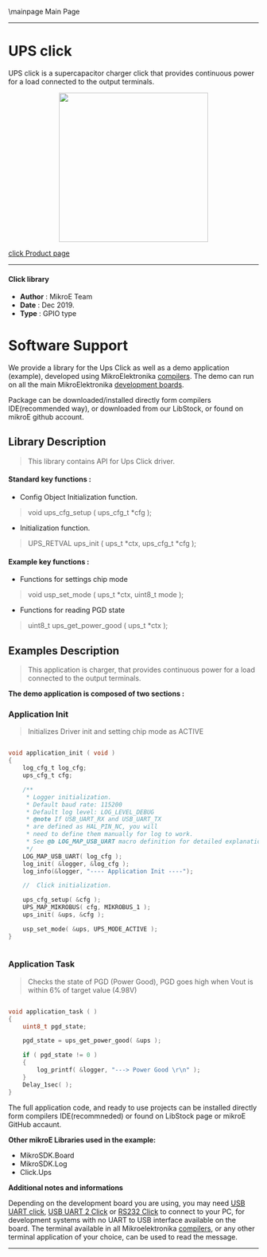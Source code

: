 \mainpage Main Page
 
 

---
# UPS click

UPS click is a supercapacitor charger click that provides continuous power for a load connected to the output terminals.

<p align="center">
  <img src="https://download.mikroe.com/images/click_for_ide/ups_click.png" height=300px>
</p>

[click Product page](https://www.mikroe.com/ups-click)

---


#### Click library 

- **Author**        : MikroE Team
- **Date**          : Dec 2019.
- **Type**          : GPIO type


# Software Support

We provide a library for the Ups Click 
as well as a demo application (example), developed using MikroElektronika 
[compilers](https://shop.mikroe.com/compilers). 
The demo can run on all the main MikroElektronika [development boards](https://shop.mikroe.com/development-boards).

Package can be downloaded/installed directly form compilers IDE(recommended way), or downloaded from our LibStock, or found on mikroE github account. 

## Library Description

> This library contains API for Ups Click driver.

#### Standard key functions :

- Config Object Initialization function.
> void ups_cfg_setup ( ups_cfg_t *cfg ); 
 
- Initialization function.
> UPS_RETVAL ups_init ( ups_t *ctx, ups_cfg_t *cfg );

#### Example key functions :

- Functions for settings chip mode
> void usp_set_mode ( ups_t *ctx, uint8_t mode );
 
- Functions for reading PGD state
> uint8_t ups_get_power_good ( ups_t *ctx );


## Examples Description

> This application is charger, that provides continuous power for a load connected to the output terminals.

**The demo application is composed of two sections :**

### Application Init 

> Initializes Driver init and setting chip mode as ACTIVE

```c

void application_init ( void )
{
    log_cfg_t log_cfg;
    ups_cfg_t cfg;

    /** 
     * Logger initialization.
     * Default baud rate: 115200
     * Default log level: LOG_LEVEL_DEBUG
     * @note If USB_UART_RX and USB_UART_TX 
     * are defined as HAL_PIN_NC, you will 
     * need to define them manually for log to work. 
     * See @b LOG_MAP_USB_UART macro definition for detailed explanation.
     */
    LOG_MAP_USB_UART( log_cfg );
    log_init( &logger, &log_cfg );
    log_info(&logger, "---- Application Init ----");

    //  Click initialization.

    ups_cfg_setup( &cfg );
    UPS_MAP_MIKROBUS( cfg, MIKROBUS_1 );
    ups_init( &ups, &cfg );

    usp_set_mode( &ups, UPS_MODE_ACTIVE );
}
  
```

### Application Task

> Checks the state of PGD (Power Good), PGD goes high when Vout is within 6% of target value (4.98V)

```c

void application_task ( )
{
    uint8_t pgd_state;

    pgd_state = ups_get_power_good( &ups );

    if ( pgd_state != 0 )
    {
        log_printf( &logger, "---> Power Good \r\n" );
    }
    Delay_1sec( );
} 

```

The full application code, and ready to use projects can be  installed directly form compilers IDE(recommneded) or found on LibStock page or mikroE GitHub accaunt.

**Other mikroE Libraries used in the example:** 

- MikroSDK.Board
- MikroSDK.Log
- Click.Ups

**Additional notes and informations**

Depending on the development board you are using, you may need 
[USB UART click](https://shop.mikroe.com/usb-uart-click), 
[USB UART 2 Click](https://shop.mikroe.com/usb-uart-2-click) or 
[RS232 Click](https://shop.mikroe.com/rs232-click) to connect to your PC, for 
development systems with no UART to USB interface available on the board. The 
terminal available in all Mikroelektronika 
[compilers](https://shop.mikroe.com/compilers), or any other terminal application 
of your choice, can be used to read the message.


---
